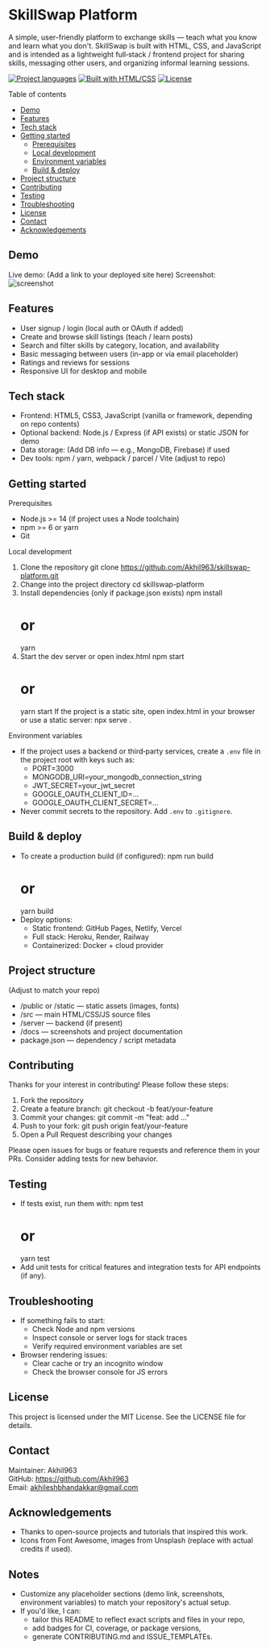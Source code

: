 # SkillSwap Platform

A simple, user-friendly platform to exchange skills — teach what you know and learn what you don't. SkillSwap is built with HTML, CSS, and JavaScript and is intended as a lightweight full‑stack / frontend project for sharing skills, messaging other users, and organizing informal learning sessions.

[![Project languages](https://img.shields.io/badge/JavaScript-50%25-yellow?logo=javascript)](#)
[![Built with HTML/CSS](https://img.shields.io/badge/HTML%20%2F%20CSS-49%25-orange?logo=html5)](#)
[![License](https://img.shields.io/badge/License-MIT-blue.svg)](#)

Table of contents
- [Demo](#demo)
- [Features](#features)
- [Tech stack](#tech-stack)
- [Getting started](#getting-started)
  - [Prerequisites](#prerequisites)
  - [Local development](#local-development)
  - [Environment variables](#environment-variables)
  - [Build & deploy](#build--deploy)
- [Project structure](#project-structure)
- [Contributing](#contributing)
- [Testing](#testing)
- [Troubleshooting](#troubleshooting)
- [License](#license)
- [Contact](#contact)
- [Acknowledgements](#acknowledgements)

Demo
----
Live demo: (Add a link to your deployed site here)
Screenshot:
![screenshot]([docs/screenshot.png](https://github.com/Akhil963/skillswap-platform/blob/main/client/assets/skillExchange.png)) <!-- Replace with actual screenshot path -->

Features
--------
- User signup / login (local auth or OAuth if added)
- Create and browse skill listings (teach / learn posts)
- Search and filter skills by category, location, and availability
- Basic messaging between users (in-app or via email placeholder)
- Ratings and reviews for sessions
- Responsive UI for desktop and mobile

Tech stack
----------
- Frontend: HTML5, CSS3, JavaScript (vanilla or framework, depending on repo contents)
- Optional backend: Node.js / Express (if API exists) or static JSON for demo
- Data storage: (Add DB info — e.g., MongoDB, Firebase) if used
- Dev tools: npm / yarn, webpack / parcel / Vite (adjust to repo)

Getting started
---------------

Prerequisites
- Node.js >= 14 (if project uses a Node toolchain)
- npm >= 6 or yarn
- Git

Local development
1. Clone the repository
   git clone https://github.com/Akhil963/skillswap-platform.git
2. Change into the project directory
   cd skillswap-platform
3. Install dependencies (only if package.json exists)
   npm install
   # or
   yarn
4. Start the dev server or open index.html
   npm start
   # or
   yarn start
   If the project is a static site, open index.html in your browser or use a static server:
   npx serve .

Environment variables
- If the project uses a backend or third‑party services, create a `.env` file in the project root with keys such as:
  - PORT=3000
  - MONGODB_URI=your_mongodb_connection_string
  - JWT_SECRET=your_jwt_secret
  - GOOGLE_OAUTH_CLIENT_ID=...
  - GOOGLE_OAUTH_CLIENT_SECRET=...
- Never commit secrets to the repository. Add `.env` to `.gitignore`.

Build & deploy
--------------
- To create a production build (if configured):
  npm run build
  # or
  yarn build
- Deploy options:
  - Static frontend: GitHub Pages, Netlify, Vercel
  - Full stack: Heroku, Render, Railway
  - Containerized: Docker + cloud provider

Project structure
-----------------
(Adjust to match your repo)
- /public or /static — static assets (images, fonts)
- /src — main HTML/CSS/JS source files
- /server — backend (if present)
- /docs — screenshots and project documentation
- package.json — dependency / script metadata

Contributing
------------
Thanks for your interest in contributing! Please follow these steps:
1. Fork the repository
2. Create a feature branch: git checkout -b feat/your-feature
3. Commit your changes: git commit -m "feat: add ..."
4. Push to your fork: git push origin feat/your-feature
5. Open a Pull Request describing your changes

Please open issues for bugs or feature requests and reference them in your PRs. Consider adding tests for new behavior.

Testing
-------
- If tests exist, run them with:
  npm test
  # or
  yarn test
- Add unit tests for critical features and integration tests for API endpoints (if any).

Troubleshooting
---------------
- If something fails to start:
  - Check Node and npm versions
  - Inspect console or server logs for stack traces
  - Verify required environment variables are set
- Browser rendering issues:
  - Clear cache or try an incognito window
  - Check the browser console for JS errors

License
-------
This project is licensed under the MIT License. See the LICENSE file for details.

Contact
-------
Maintainer: Akhil963  
GitHub: https://github.com/Akhil963  
Email: akhileshbhandakkar@gmail.com

Acknowledgements
----------------
- Thanks to open-source projects and tutorials that inspired this work.
- Icons from Font Awesome, images from Unsplash (replace with actual credits if used).

Notes
-----
- Customize any placeholder sections (demo link, screenshots, environment variables) to match your repository's actual setup.
- If you'd like, I can:
  - tailor this README to reflect exact scripts and files in your repo,
  - add badges for CI, coverage, or package versions,
  - generate CONTRIBUTING.md and ISSUE_TEMPLATEs.
